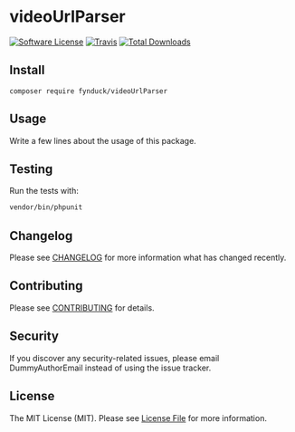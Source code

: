 # videoUrlParser

[![Software License](https://img.shields.io/badge/license-MIT-brightgreen.svg?style=flat-square)](LICENSE.md)
[![Travis](https://img.shields.io/travis/fynduck/video-url-parser.svg?style=flat-square)]()
[![Total Downloads](https://img.shields.io/packagist/dt/fynduck/video-url-parser.svg?style=flat-square)](https://packagist.org/packages/fynduck/video-url-parser)

## Install
`composer require fynduck/videoUrlParser`

## Usage
Write a few lines about the usage of this package.

## Testing
Run the tests with:

``` bash
vendor/bin/phpunit
```

## Changelog
Please see [CHANGELOG](CHANGELOG.md) for more information what has changed recently.

## Contributing
Please see [CONTRIBUTING](CONTRIBUTING.md) for details.

## Security
If you discover any security-related issues, please email DummyAuthorEmail instead of using the issue tracker.

## License
The MIT License (MIT). Please see [License File](/LICENSE.md) for more information.
